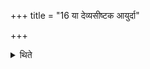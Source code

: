 +++
title = "16 या देव्यसीष्टक आयुर्दा"

+++

<details><summary>थिते</summary>

या देव्यसीष्टक आयुर्दा उपशीवरी । सा मामुपशेष्व जायेव पतिमित्सदा । या देव्यसीष्टके प्राणदा अपानदा व्यानदाश्चक्षुर्दा श्रोत्रदा वाग्दा आत्मदाः पृथिविदा अन्तरिक्षदा द्यौर्दा स्वर्दाः कुमारीदाः प्रफर्विदाः प्रथमौपशदा युवतिदा उपशीवरी । सा मामुपशेष्व जायेव पतिमित्सदेति षोडशोपशीवरीः १६
</details>
